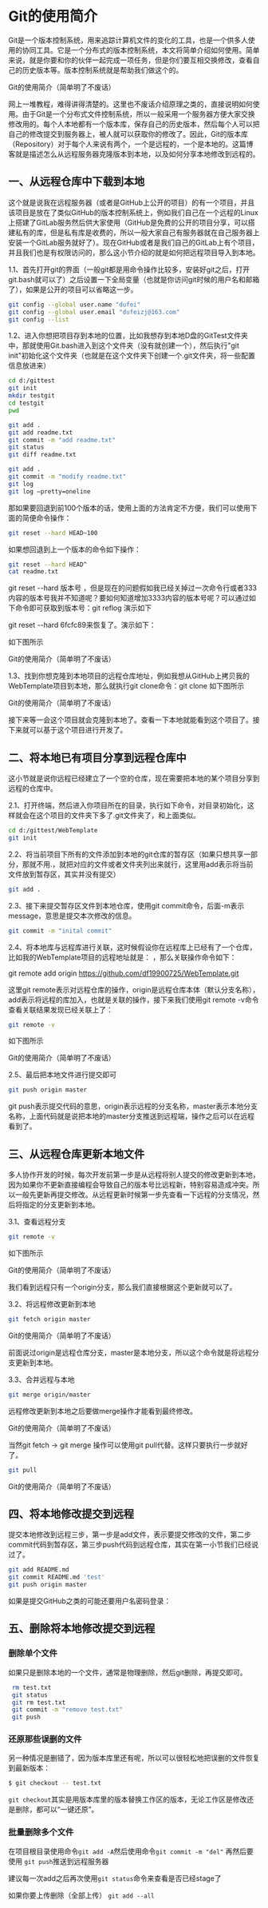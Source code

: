 # Git的使用简介

Git是一个版本控制系统，用来追踪计算机文件的变化的工具，也是一个供多人使用的协同工具。它是一个分布式的版本控制系统，本文将简单介绍如何使用。简单来说，就是你要和你的伙伴一起完成一项任务，但是你们要互相交换修改，查看自己的历史版本等。版本控制系统就是帮助我们做这个的。

Git的使用简介（简单明了不废话）

网上一堆教程，难得讲得清楚的。这里也不废话介绍原理之类的，直接说明如何使用。由于Git是一个分布式文件控制系统，所以一般采用一个服务器方便大家交换修改用的。每个人本地都有一个版本库，保存自己的历史版本，然后每个人可以把自己的修改提交到服务器上，被人就可以获取你的修改了。因此，Git的版本库（Repository）对于每个人来说有两个，一个是远程的，一个是本地的。这篇博客就是描述怎么从远程服务器克隆版本到本地，以及如何分享本地修改到远程的。

## 一、从远程仓库中下载到本地

这个就是说我在远程服务器（或者是GitHub上公开的项目）的有一个项目，并且该项目是放在了类似GitHub的版本控制系统上，例如我们自己在一个远程的Linux上搭建了GitLab服务然后供大家使用（GitHub是免费的公开的项目分享，可以搭建私有的库，但是私有库是收费的，所以一般大家自己有服务器就在自己服务器上安装一个GitLab服务就好了）。现在GitHub或者是我们自己的GitLab上有个项目，并且我们也是有权限访问的，那么这小节介绍的就是如何把远程项目导入到本地。

1.1、首先打开git的界面（一般git都是用命令操作比较多，安装好git之后，打开git.bash就可以了）之后设置一下全局变量（也就是你访问git时候的用户名和邮箱了），如果是公开的项目可以省略这一步。

```bash
git config --global user.name "dufei"
git config --global user.email "dufeizj@163.com"
git config --list
```

1.2、进入你想把项目存到本地的位置，比如我想存到本地D盘的GitTest文件夹中，那就使用Git.bash进入到这个文件夹（没有就创建一个），然后执行"git init"初始化这个文件夹（也就是在这个文件夹下创建一个.git文件夹，将一些配置信息放进来）

```bash
cd d:/gittest
git init
mkdir testgit
cd testgit
pwd

git add .
git add readme.txt
git commit -m "add readme.txt"
git status
git diff readme.txt

git add .
git commit -m "modify readme.txt"
git log
git log –pretty=oneline
```

那如果要回退到前100个版本的话，使用上面的方法肯定不方便，我们可以使用下面的简便命令操作：

```bash
git reset --hard HEAD~100
```

如果想回退到上一个版本的命令如下操作：

```bash
git reset --hard HEAD^
cat readme.txt
```

git reset --hard 版本号 ，但是现在的问题假如我已经关掉过一次命令行或者333内容的版本号我并不知道呢？要如何知道增加3333内容的版本号呢？可以通过如下命令即可获取到版本号：git reflog 演示如下

git reset --hard 6fcfc89来恢复了。演示如下：

如下图所示

Git的使用简介（简单明了不废话）

1.3、找到你想克隆到本地项目的远程仓库地址，例如我想从GitHub上拷贝我的WebTemplate项目到本地，那么就执行git clone命令：git clone 如下图所示

Git的使用简介（简单明了不废话）


接下来等一会这个项目就会克隆到本地了。查看一下本地就能看到这个项目了。接下来就可以基于这个项目进行开发了。

## 二、将本地已有项目分享到远程仓库中

这小节就是说你远程已经建立了一个空的仓库，现在需要把本地的某个项目分享到远程的仓库中。

2.1、打开终端，然后进入你项目所在的目录，执行如下命令，对目录初始化，这样就会在这个项目的文件夹下多了.git文件夹了，和上面类似。

```bash
cd d:/gittest/WebTemplate
git init
```

2.2、将当前项目下所有的文件添加到本地的git仓库的暂存区（如果只想共享一部分，那就不用.，就把对应的文件或者文件夹列出来就行，这里用add表示将当前文件放到暂存区，其实并没有提交）

```bash
git add .
```

2.3、接下来提交暂存区文件到本地仓库，使用git commit命令，后面-m表示message，意思是提交本次修改的信息。

```bash
git commit -m "inital commit"
```

2.4、将本地库与远程库进行关联，这时候假设你在远程库上已经有了一个仓库，比如我的WebTemplate项目的远程地址就是： ，那么关联操作命令如下：

git remote add origin https://github.com/df19900725/WebTemplate.git

这里git remote表示对远程仓库的操作，origin是远程仓库本体（默认分支名称），add表示将远程的库加入，也就是关联的操作，接下来我们使用git remote -v命令查看关联结果发现已经关联上了：

```bash
git remote -v
```

如下图所示

Git的使用简介（简单明了不废话）

2.5、最后把本地文件进行提交即可

```bash
git push origin master
```

git push表示提交代码的意思，origin表示远程的分支名称，master表示本地分支名称，上面代码就是说把本地的master分支推送到远程端，操作之后可以在远程看到了。

## 三、从远程仓库更新本地文件

多人协作开发的时候，每次开发前第一步是从远程将别人提交的修改更新到本地，因为如果你不更新直接编程会导致自己的版本号比远程新，特别容易造成冲突。所以一般先更新再提交修改。从远程更新时候第一步先查看一下远程的分支情况，然后将指定的分支更新到本地。

3.1、查看远程分支

```bash
git remote -v
```

如下图所示

Git的使用简介（简单明了不废话）

我们看到远程只有一个origin分支，那么我们直接根据这个更新就可以了。

3.2、将远程修改更新到本地

```bash
git fetch origin master
```


Git的使用简介（简单明了不废话）

前面说过origin是远程仓库分支，master是本地分支，所以这个命令就是将远程分支更新到本地。

3.3、合并远程与本地

```bash
git merge origin/master
```

远程修改更新到本地之后要做merge操作才能看到最终修改。

Git的使用简介（简单明了不废话）

当然git fetch -> git merge 操作可以使用git pull代替。这样只要执行一步就好了。

```bash
git pull
```


Git的使用简介（简单明了不废话）

## 四、将本地修改提交到远程

提交本地修改到远程三步，第一步是add文件，表示要提交修改的文件，第二步commit代码到暂存区，第三步push代码到远程仓库，其实在第一小节我们已经说过了。

```bash
git add README.md
git commit README.md 'test'
git push origin master
```

如果是提交GitHub之类的可能还要用户名密码登录：



## 五、删除将本地修改提交到远程

### 删除单个文件

如果只是删除本地的一个文件，通常是物理删除，然后git删除，再提交即可。

```bash
 rm test.txt
 git status
 git rm test.txt
 git commit -m "remove test.txt"
 git push 
```

### 还原那些误删的文件

另一种情况是删错了，因为版本库里还有呢，所以可以很轻松地把误删的文件恢复到最新版本：

```bash
$ git checkout -- test.txt
```

`git checkout`其实是用版本库里的版本替换工作区的版本，无论工作区是修改还是删除，都可以“一键还原”。

### 批量删除多个文件

在项目根目录使用命令`git add -A`然后使用命令`git commit -m "del"` 再然后要使用 `git push`推送到远程服务器

建议每一次add之后再次使用`git status`命令来查看是否已经stage了

如果你要上传删除（全部上传）
`git add --all`